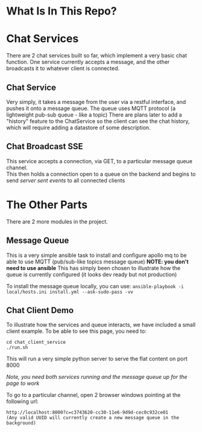 
What Is In This Repo?
=====================

Chat Services
=============
There are 2 chat services built so far, which implement a very basic chat function. 
One service currently accepts a message, and the other broadcasts it to whatever client is connected.


Chat Service
------------
Very simply, it takes a message from the user via a restful interface, and pushes it onto a message queue.
The queue uses MQTT protocol (a lightweight pub-sub queue - like a topic)
There are plans later to add a "history" feature to the ChatService so the client can see the chat history, which will require adding a datastore of some description.


Chat Broadcast SSE
------------------
This service accepts a connection, via GET, to a particular message queue channel.  
This then holds a connection open to a queue on the backend and begins to send _server sent events_ to all connected clients


The Other Parts
===============

There are 2 more modules in the project. 

Message Queue
-------------

This is a very simple ansible task to install and configure apollo mq to be able to use MQTT (pub/sub-like topics message queue)
**NOTE: you don't need to use ansible**
This has simply been chosen to illustrate how the queue is currently configured (it looks dev ready but not production)

To install the message queue locally, you can use:
```ansible-playbook -i local/hosts.ini install.yml --ask-sudo-pass -vv```

Chat Client Demo
----------------

To illustrate how the services and queue interacts, we have included a small client example.
To be able to see this page, you need to:
```
cd chat_client_service
./run.sh
```
This will run a very simple python server to serve the flat content on port 8000

*Note, you need both services running and the message queue up for the page to work*

To go to a particular channel, open 2 browser windows pointing at the following url:

```
http://localhost:8000?c=c3743620-cc30-11e6-9d9d-cec0c932ce01
(Any valid UUID will currently create a new message queue in the background)
```

